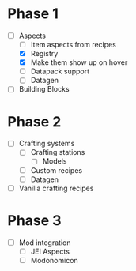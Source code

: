 # Phase 1
- [ ] Aspects
	- [ ] Item aspects from recipes
	- [x] Registry
	- [x] Make them show up on hover
	- [ ] Datapack support
	- [ ] Datagen
- [ ] Building Blocks

# Phase 2
- [ ] Crafting systems
	- [ ] Crafting stations
		- [ ] Models
	- [ ] Custom recipes
	- [ ] Datagen
- [ ] Vanilla crafting recipes

# Phase 3
- [ ] Mod integration
	- [ ] JEI Aspects
	- [ ] Modonomicon